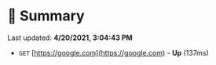 # 📖 Summary
Last updated: **4/20/2021, 3:04:43 PM**

- `GET` [https://google.com](https://google.com) - **Up** (137ms)
